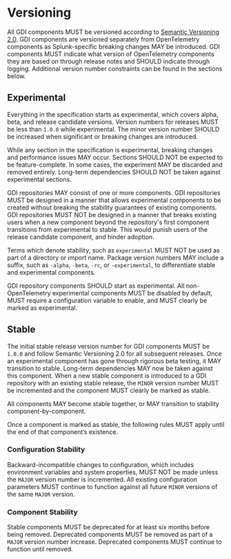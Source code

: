 # Versioning

All GDI components MUST be versioned according to [Semantic Versioning
2.0](https://semver.org/spec/v2.0.0.html). GDI components are versioned
separately from OpenTelemetry components as Splunk-specific breaking changes
MAY be introduced. GDI components MUST indicate what version of OpenTelemetry
components they are based on through release notes and SHOULD indicate through
logging. Additional version number constraints can be found in the sections
below.

## Experimental

Everything in the specification starts as experimental, which covers alpha,
beta, and release candidate versions. Version numbers for releases MUST be less
than `1.0.0` while experimental. The minor version number SHOULD be increased
when significant or breaking changes are introduced.

While any section in the specification is experimental, breaking changes and
performance issues MAY occur. Sections SHOULD NOT be expected to be
feature-complete. In some cases, the experiment MAY be discarded and removed
entirely. Long-term dependencies SHOULD NOT be taken against experimental
sections.

GDI repositories MAY consist of one or more components. GDI repositories MUST be
designed in a manner that allows experimental components to be created without
breaking the stability guarantees of existing components. GDI repositories MUST NOT
be designed in a manner that breaks existing users when a new component beyond
the repository's first component transitions from experimental to stable. This
would punish users of the release candidate component, and hinder adoption.

Terms which denote stability, such as `experimental` MUST NOT be used as part
of a directory or import name. Package version numbers MAY include a suffix,
such as `-alpha`, `-beta`, `-rc`, or `-experimental`, to differentiate stable
and experimental components.

GDI repository components SHOULD start as experimental. All non-OpenTelemetry
experimental components MUST be disabled by default, MUST require a
configuration variable to enable, and MUST clearly be marked as experimental.

## Stable

The initial stable release version number for GDI components MUST be `1.0.0` and
follow Semantic Versioning 2.0 for all subsequent releases. Once an
experimental component has gone through rigorous beta testing, it MAY
transition to stable. Long-term dependencies MAY now be taken against this
component. When a new stable component is introduced to a GDI repository with an
existing stable release, the `MINOR` version number MUST be incremented and the
component MUST clearly be marked as stable.

All components MAY become stable together, or MAY transition to
stability component-by-component.

Once a component is marked as stable, the following rules MUST apply
until the end of that component’s existence.

### Configuration Stability

Backward-incompatible changes to configuration, which includes environment
variables and system properties, MUST NOT be made unless the `MAJOR` version
number is incremented. All existing configuration parameters MUST continue to
function against all future `MINOR` versions of the same `MAJOR` version.

### Component Stability

Stable components MUST be deprecated for at least six months before being
removed. Deprecated components MUST be removed as part of a `MAJOR` version
number increase. Deprecated components MUST continue to function until removed.
